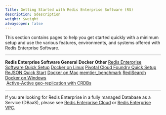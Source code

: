 ```yaml
---
Title: Getting Started with Redis Enterprise Software (RS)
description: $description
weight: $weight
alwaysopen: false
---
```

This section contains pages to help you get started quickly with a
minimum setup and use the various features, environments, and systems
offered with Redis Enterprise Software.

  ----------------------------------------------------------------------------------------------------------------------- -------------------------------------------------------------------------------------- -------------------------------------------------------------------------------------------
  **Redis Enterprise Software General**                                                                                   **Docker**                                                                             **Other**
  [Redis Enterprise Software Quick Setup](/redis-enterprise-documentation/getting-started/quick-setup/)                   [Docker on Linux](/redis-enterprise-documentation/getting-started/docker/linux/)       [Pivotal Cloud Foundry Quick Setup](/redis-enterprise-documentation/getting-started/pcf/)
  [ReJSON Quick Start](/redis-enterprise-documentation/getting-started/creating-database/rejson-quick-start/)             [Docker on Mac](/redis-enterprise-documentation/getting-started/docker/macos/)         [memtier\_benchmark](/redis-enterprise-documentation/getting-started/memtier_benchmark/)
  [RediSearch](/redis-enterprise-documentation/getting-started/creating-database/redisearch/)                             [Docker on Windows](/redis-enterprise-documentation/getting-started/docker/windows/)   
   [Active-Active geo-replication with CRDBs](/redis-enterprise-documentation/getting-started/creating-database/crdbs/)                                                                                          
  ----------------------------------------------------------------------------------------------------------------------- -------------------------------------------------------------------------------------- -------------------------------------------------------------------------------------------

If you are looking for Redis Enterprise in a fully managed Database as a
Service (DBaaS), please see [Redis Enterprise
Cloud](/redis-cloud-documentation/overview/) or [Redis Enterprise
VPC](/redis-cloud-private-documentation/overview/).
